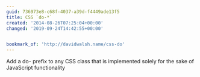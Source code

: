```yaml
---
guid: 736973e8-c68f-4037-a39d-f4449ade13f5
title: CSS `do-*`
created: '2014-08-26T07:25:04+00:00'
changed: '2019-09-24T14:42:55+00:00'


bookmark_of: 'http://davidwalsh.name/css-do'
---
```



Add a do- prefix to any CSS class that is implemented solely for the sake of JavaScript functionality
